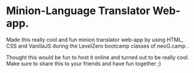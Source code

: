 # Minion-Language Translator Web-app.

Made this really cool and fun minion translator web-app by using HTML, CSS and VanillaJS during the LevelZero bootcamp classes of neoG.camp .

Thought this would be fun to host it online and turned out to be 
really cool. Make sure to share this to your friends and have fun together ;)